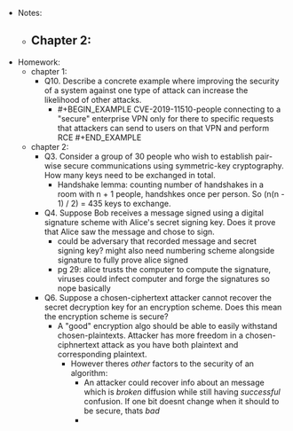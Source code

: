 - Notes:
	- Chapter 2:
		-
- Homework:
	- chapter 1:
		- Q10. Describe a concrete example where improving the security of a system against one type of attack can increase the likelihood of other attacks.
			- #+BEGIN_EXAMPLE
			  CVE-2019-11510-people connecting to a "secure" enterprise VPN only for there to specific requests that attackers can send to users on that VPN and perform RCE
			  #+END_EXAMPLE
	- chapter 2:
		- Q3. Consider a group of 30 people who wish to establish pair-wise secure communications using symmetric-key cryptography. How many keys need to be exchanged in total.
			- Handshake lemma: counting number of handshakes in a room with n + 1 people, handshkes once per person. So (n(n - 1) / 2) = 435 keys to exchange.
		- Q4. Suppose Bob receives a message signed using a digital signature scheme with Alice's secret signing key. Does it prove that Alice saw the message and chose to sign.
			- could be adversary that recorded message and secret signing key? might also need numbering scheme alongside signature to fully prove alice signed
			- pg 29: alice trusts the computer to compute the signature,  viruses could infect computer and forge the signatures so nope basically
		- Q6. Suppose a chosen-ciphertext attacker cannot recover the secret decryption key for an encryption scheme. Does this mean the encryption scheme is secure?
			- A "good" encryption algo should be able to easily withstand chosen-plaintexts. Attacker has more freedom in a chosen-ciphnertext attack as you have both plaintext and corresponding plaintext.
				- However theres *other* factors to the security of an algorithm:
					- An attacker could recover info about an message which is *broken* diffusion while still having *successful* confusion. If one bit doesnt change when it should to be secure, thats *bad*
					-